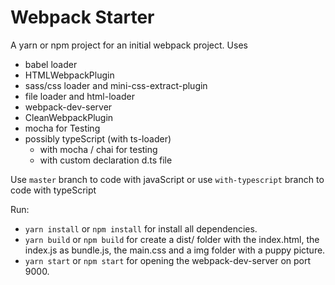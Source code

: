 <h1>Webpack Starter</h1>

A yarn or npm project for an initial webpack project.
Uses
- babel loader
- HTMLWebpackPlugin
- sass/css loader and mini-css-extract-plugin
- file loader and html-loader
- webpack-dev-server
- CleanWebpackPlugin
- mocha for Testing
- possibly typeScript (with ts-loader)
    - with mocha / chai for testing
    - with custom declaration d.ts file

Use `master` branch to code with javaScript or use `with-typescript` branch to code with typeScript

Run:
- `yarn install` or `npm install` for install all dependencies.
- `yarn build` or `npm build` for create a dist/ folder with the index.html, the index.js as bundle.js, the main.css and a img folder with a puppy picture.
- `yarn start` or `npm start` for opening the webpack-dev-server on port 9000.
